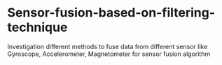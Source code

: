 # Sensor-fusion-based-on-filtering-technique
 Investigation different methods to fuse data from different sensor like Gyroscope, Accelerometer, Magnetometer  for sensor fusion algorithm 
